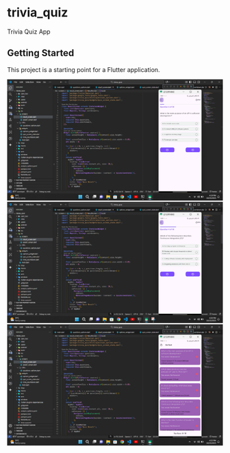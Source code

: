 # trivia_quiz

Trivia Quiz App 

## Getting Started

This project is a starting point for a Flutter application.

![](assets/images/phone_example1.png)
![](assets/images/phone_example2.png)
![](assets/images/phone_example3.png)


